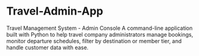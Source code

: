 # Travel-Admin-App
Travel Management System - Admin Console A command-line application built with Python to help travel company administrators manage bookings, monitor departure schedules, filter by destination or member tier, and handle customer data with ease.
